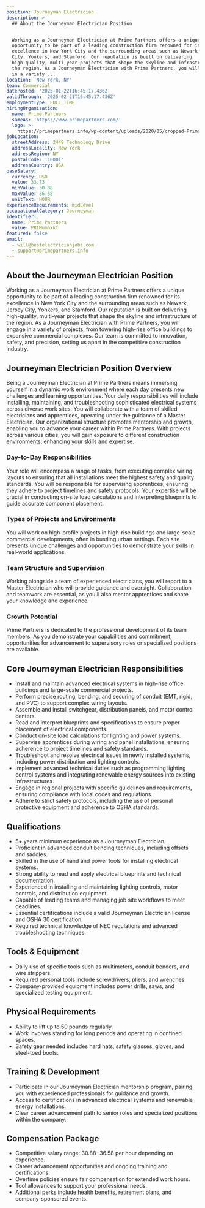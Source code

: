 ```yaml
---
position: Journeyman Electrician
description: >-
  ## About the Journeyman Electrician Position


  Working as a Journeyman Electrician at Prime Partners offers a unique
  opportunity to be part of a leading construction firm renowned for its
  excellence in New York City and the surrounding areas such as Newark, Jersey
  City, Yonkers, and Stamford. Our reputation is built on delivering
  high-quality, multi-year projects that shape the skyline and infrastructure of
  the region. As a Journeyman Electrician with Prime Partners, you will engage
  in a variety ...
location: 'New York, NY'
team: Commercial
datePosted: '2025-01-22T16:45:17.436Z'
validThrough: '2025-02-21T16:45:17.436Z'
employmentType: FULL_TIME
hiringOrganization:
  name: Prime Partners
  sameAs: 'https://www.primepartners.com/'
  logo: >-
    https://primepartners.info/wp-content/uploads/2020/05/cropped-Prime-Partners-Logo-NO-BG-1.png
jobLocation:
  streetAddress: 2449 Technology Drive
  addressLocality: New York
  addressRegion: NY
  postalCode: '10001'
  addressCountry: USA
baseSalary:
  currency: USD
  value: 33.73
  minValue: 30.88
  maxValue: 36.58
  unitText: HOUR
experienceRequirements: midLevel
occupationalCategory: Journeyman
identifier:
  name: Prime Partners
  value: PRIMumhxkf
featured: false
email:
  - will@bestelectricianjobs.com
  - support@primepartners.info
---
```




## About the Journeyman Electrician Position

Working as a Journeyman Electrician at Prime Partners offers a unique opportunity to be part of a leading construction firm renowned for its excellence in New York City and the surrounding areas such as Newark, Jersey City, Yonkers, and Stamford. Our reputation is built on delivering high-quality, multi-year projects that shape the skyline and infrastructure of the region. As a Journeyman Electrician with Prime Partners, you will engage in a variety of projects, from towering high-rise office buildings to expansive commercial complexes. Our team is committed to innovation, safety, and precision, setting us apart in the competitive construction industry.

## Journeyman Electrician Position Overview

Being a Journeyman Electrician at Prime Partners means immersing yourself in a dynamic work environment where each day presents new challenges and learning opportunities. Your daily responsibilities will include installing, maintaining, and troubleshooting sophisticated electrical systems across diverse work sites. You will collaborate with a team of skilled electricians and apprentices, operating under the guidance of a Master Electrician. Our organizational structure promotes mentorship and growth, enabling you to advance your career within Prime Partners. With projects across various cities, you will gain exposure to different construction environments, enhancing your skills and expertise.

### Day-to-Day Responsibilities

Your role will encompass a range of tasks, from executing complex wiring layouts to ensuring that all installations meet the highest safety and quality standards. You will be responsible for supervising apprentices, ensuring they adhere to project timelines and safety protocols. Your expertise will be crucial in conducting on-site load calculations and interpreting blueprints to guide accurate component placement.

### Types of Projects and Environments

You will work on high-profile projects in high-rise buildings and large-scale commercial developments, often in bustling urban settings. Each site presents unique challenges and opportunities to demonstrate your skills in real-world applications.

### Team Structure and Supervision

Working alongside a team of experienced electricians, you will report to a Master Electrician who will provide guidance and oversight. Collaboration and teamwork are essential, as you'll also mentor apprentices and share your knowledge and experience.

### Growth Potential

Prime Partners is dedicated to the professional development of its team members. As you demonstrate your capabilities and commitment, opportunities for advancement to supervisory roles or specialized positions are available.

## Core Journeyman Electrician Responsibilities

- Install and maintain advanced electrical systems in high-rise office buildings and large-scale commercial projects.
- Perform precise routing, bending, and securing of conduit (EMT, rigid, and PVC) to support complex wiring layouts.
- Assemble and install switchgear, distribution panels, and motor control centers.
- Read and interpret blueprints and specifications to ensure proper placement of electrical components.
- Conduct on-site load calculations for lighting and power systems.
- Supervise apprentices during wiring and panel installations, ensuring adherence to project timelines and safety standards.
- Troubleshoot and resolve electrical issues in newly installed systems, including power distribution and lighting controls.
- Implement advanced technical duties such as programming lighting control systems and integrating renewable energy sources into existing infrastructures.
- Engage in regional projects with specific guidelines and requirements, ensuring compliance with local codes and regulations.
- Adhere to strict safety protocols, including the use of personal protective equipment and adherence to OSHA standards.

## Qualifications

- 5+ years minimum experience as a Journeyman Electrician.
- Proficient in advanced conduit bending techniques, including offsets and saddles.
- Skilled in the use of hand and power tools for installing electrical systems.
- Strong ability to read and apply electrical blueprints and technical documentation.
- Experienced in installing and maintaining lighting controls, motor controls, and distribution equipment.
- Capable of leading teams and managing job site workflows to meet deadlines.
- Essential certifications include a valid Journeyman Electrician license and OSHA 30 certification.
- Required technical knowledge of NEC regulations and advanced troubleshooting techniques.

## Tools & Equipment

- Daily use of specific tools such as multimeters, conduit benders, and wire strippers.
- Required personal tools include screwdrivers, pliers, and wrenches.
- Company-provided equipment includes power drills, saws, and specialized testing equipment.

## Physical Requirements

- Ability to lift up to 50 pounds regularly.
- Work involves standing for long periods and operating in confined spaces.
- Safety gear needed includes hard hats, safety glasses, gloves, and steel-toed boots.

## Training & Development

- Participate in our Journeyman Electrician mentorship program, pairing you with experienced professionals for guidance and growth.
- Access to certifications in advanced electrical systems and renewable energy installations.
- Clear career advancement path to senior roles and specialized positions within the company.

## Compensation Package

- Competitive salary range: $30.88-$36.58 per hour depending on experience.
- Career advancement opportunities and ongoing training and certifications.
- Overtime policies ensure fair compensation for extended work hours.
- Tool allowances to support your professional needs.
- Additional perks include health benefits, retirement plans, and company-sponsored events.